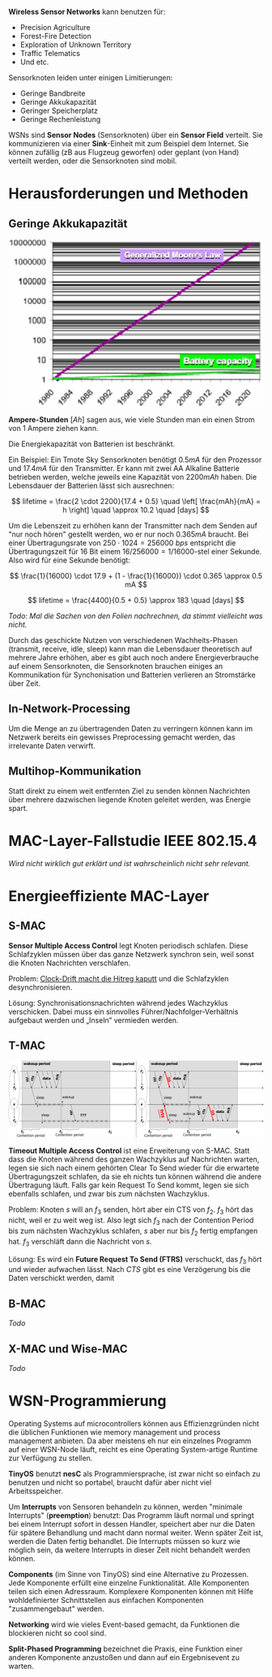 **Wireless Sensor Networks** kann benutzen für:

* Precision Agriculture
* Forest-Fire Detection
* Exploration of Unknown Territory
* Traffic Telematics
* Und etc.

Sensorknoten leiden unter einigen Limitierungen:

* Geringe Bandbreite
* Geringe Akkukapazität
* Geringer Speicherplatz
* Geringe Rechenleistung

WSNs sind **Sensor Nodes** (Sensorknoten) über ein **Sensor Field** verteilt. Sie kommunizieren via einer **Sink**-Einheit mit zum Beispiel dem Internet. Sie können zufällig (zB aus Flugzeug geworfen) oder geplant (von Hand) verteilt werden, oder die Sensorknoten sind mobil.

# Herausforderungen und Methoden

## Geringe Akkukapazität

![Needs more JPG: Crappige Darstellung von Moore's Law vs. Battery Capacity](/img/moore-vs-battery.jpg)

**Ampere-Stunden** $[Ah]$ sagen aus, wie viele Stunden man ein einen Strom von 1 Ampere ziehen kann.

Die Energiekapazität von Batterien ist beschränkt.

Ein Beispiel: Ein Tmote Sky Sensorknoten benötigt $0.5 mA$ für den Prozessor und $17.4 mA$ für den Transmitter. Er kann mit zwei AA Alkaline Batterie betrieben werden, welche jeweils eine Kapazität von $2200 mAh$ haben. Die Lebensdauer der Batterien lässt sich ausrechnen:

$$
lifetime = \frac{2 \cdot 2200}{17.4 + 0.5} \quad \left[ \frac{mAh}{mA} = h \right] \quad \approx 10.2 \quad [days]
$$

Um die Lebenszeit zu erhöhen kann der Transmitter nach dem Senden auf "nur noch hören" gestellt werden, wo er nur noch $0.365 mA$ braucht. Bei einer Übertragungsrate von $250 \cdot 1024 = 256000 \ bps$ entspricht die Übertragungszeit für 16 Bit einem $16 / 256000 = 1 / 16000$-stel einer Sekunde. Also wird für eine Sekunde benötigt:

$$
\frac{1}{16000} \cdot 17.9 + (1 - \frac{1}{16000}) \cdot 0.365 \approx 0.5 mA
$$

$$
lifetime = \frac{4400}{0.5 + 0.5} \approx 183 \quad [days]
$$

*Todo: Mal die Sachen von den Folien nachrechnen, da stimmt vielleicht was nicht.*

Durch das geschickte Nutzen von verschiedenen Wachheits-Phasen (transmit, receive, idle, sleep) kann man die Lebensdauer theoretisch auf mehrere Jahre erhöhen, aber es gibt auch noch andere Energieverbrauche auf einem Sensorknoten, die Sensorknoten brauchen einiges an Kommunikation für Synchonisation und Batterien verlieren an Stromstärke über Zeit.

## In-Network-Processing
Um die Menge an zu übertragenden Daten zu verringern können kann im Netzwerk bereits ein gewisses Preprocessing gemacht werden, das irrelevante Daten verwirft.

## Multihop-Kommunikation

Statt direkt zu einem weit entfernten Ziel zu senden können Nachrichten über mehrere dazwischen liegende Knoten geleitet werden, was Energie spart.


# MAC-Layer-Fallstudie IEEE 802.15.4

*Wird nicht wirklich gut erklärt und ist wahrscheinlich nicht sehr relevant.*


# Energieeffiziente MAC-Layer

## S-MAC

**Sensor Multiple Access Control** legt Knoten periodisch schlafen. Diese Schlafzyklen müssen über das ganze Netzwerk synchron sein, weil sonst die Knoten Nachrichten verschlafen.

Problem: [Clock-Drift macht die Hitreg kaputt](https://www.reddit.com/r/GlobalOffensive/comments/3zsmxd/clock_drift_issue_making_client_and_server_out_of/) und die Schlafzyklen desynchronisieren.

Lösung: Synchronisationsnachrichten während jedes Wachzyklus verschicken. Dabei muss ein sinnvolles Führer/Nachfolger-Verhältnis aufgebaut werden und „Inseln” vermieden werden.

## T-MAC

![T-MAC-Problem und -Lösung](/img/tmac.png)

**Timeout Multiple Access Control** ist eine Erweiterung von S-MAC. Statt dass die Knoten während des ganzen Wachzyklus auf Nachrichten warten, legen sie sich nach einem gehörten Clear To Send wieder für die erwartete Übertragungszeit schlafen, da sie eh nichts tun können während die andere Übertragung läuft. Falls gar kein Request To Send kommt, legen sie sich ebenfalls schlafen, und zwar bis zum nächsten Wachzyklus.

Problem: Knoten $s$ will an $f_3$ senden, hört aber ein CTS von $f_2$. $f_3$ hört das nicht, weil er zu weit weg ist. Also legt sich $f_3$ nach der Contention Period bis zum nächsten Wachzyklus schlafen, $s$ aber nur bis $f_2$ fertig empfangen hat. $f_3$ verschläft dann die Nachricht von $s$.

Lösung: Es wird ein **Future Request To Send (FTRS)** verschuckt, das $f_3$ hört und wieder aufwachen lässt. Nach $CTS$ gibt es eine Verzögerung bis die Daten verschickt werden, damit

## B-MAC
*Todo*

## X-MAC und Wise-MAC

*Todo*


# WSN-Programmierung

Operating Systems auf microcontrollers können aus Effizienzgründen nicht die üblichen Funktionen wie memory management und process management anbieten. Da aber meistens eh nur ein einzelnes Programm auf einer WSN-Node läuft, reicht es eine Operating System-artige Runtime zur Verfügung zu stellen.

**TinyOS** benutzt **nesC** als Programmiersprache, ist zwar nicht so einfach zu benutzen und nicht so portabel, braucht dafür aber nicht viel Arbeitsspeicher.

Um **Interrupts** von Sensoren behandeln zu können, werden "minimale Interrupts" (**preemption**) benutzt: Das Programm läuft normal und springt bei einem Interrupt sofort in dessen Handler, speichert aber nur die Daten für spätere Behandlung und macht dann normal weiter. Wenn später Zeit ist, werden die Daten fertig behandlet. Die Interrupts müssen so kurz wie möglich sein, da weitere Interrupts in dieser Zeit nicht behandelt werden können.

**Components** (im Sinne von TinyOS) sind eine Alternative zu Prozessen. Jede Komponente erfüllt eine einzelne Funktionalität. Alle Komponenten teilen sich einen Adressraum. Komplexere Komponenten können mit Hilfe wohldefinierter Schnittstellen aus einfachen Komponenten "zusammengebaut" werden.

**Networking** wird wie vieles Event-based gemacht, da Funktionen die blockieren nicht so cool sind.

**Split-Phased Programming** bezeichnet die Praxis, eine Funktion einer anderen Komponente anzustoßen und dann auf ein Ergebnisevent zu warten.
